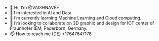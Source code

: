 - 👋 Hi, I’m @VAISHNAVEE
- 👀 I’m interested in AI and Data
- 🌱 I’m currently learning Machine Learning and Cloud computing.
- 💞️ I’m looking to collaborate on 3D graphic and design for IOT center of Fraunhofer IEM, Paderborn, Germany.
- 📫 How to reach me (DE) +17647647178
<!---
VAISHNAVEE/VAISHNAVEE is a ✨ special ✨ repository because its `README.md` (this file) appears on your GitHub profile.
You can click the Preview link to take a look at your changes.
--->
